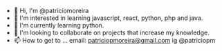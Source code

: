 - 👋 Hi, I'm @patriciomoreira
- 👀 I'm interested in learning javascript, react, python, php and java.
- 🌱 I'm currently learning python.
- 💞️ I'm looking to collaborate on projects that increase my knowledge.
- 📫 How to get to ... email: patriciopmoreira@gmail.com ig @patriciopm

<!---
patriciomoreira/patriciomoreira is a ✨ special ✨ repository because its `README.md` (this file) appears on your GitHub profile.
You can click the Preview link to take a look at your changes.
--->
